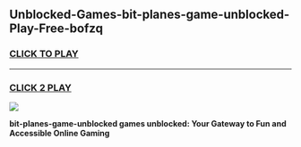 
## Unblocked-Games-bit-planes-game-unblocked-Play-Free-bofzq
<h3>
<a href="https://premium76.site?title=bit-planes-game-unblocked&ref=20M">CLICK TO PLAY</a></h3>
<hr>

<h3>
<a href="https://premium76.site?title=bit-planes-game-unblocked&ref=20M">CLICK 2 PLAY</a>
  
</h3>

<a href="https://premium76.site?title=bit-planes-game-unblocked&ref=19M"><img src="https://clearcache.store/games.png"></a>


**bit-planes-game-unblocked games unblocked: Your Gateway to Fun and Accessible Online Gaming**

